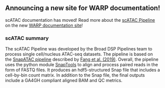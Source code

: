 
## Announcing a new site for WARP documentation!

scATAC documentation has moved! Read more about the [scATAC Pipeline](https://broadinstitute.github.io/warp/documentation/Pipelines/Single_Cell_ATAC_Seq_Pipeline/) on the new [WARP documentation site](https://broadinstitute.github.io/warp/)!

### scATAC summary


The scATAC Pipeline was developed by the Broad DSP Pipelines team to process single cell/nucleus ATAC-seq datasets. The pipeline is based on the [SnapATAC pipeline](https://github.com/r3fang/SnapATAC) described by [Fang et al. (2019)](https://www.biorxiv.org/content/10.1101/615179v2.full). Overall, the pipeline uses the python module [SnapTools](https://github.com/r3fang/SnapTools) to align and process paired reads in the form of FASTQ files. It produces an hdf5-structured Snap file that includes a cell-by-bin count matrix. In addition to the Snap file, the final outputs include a GA4GH compliant aligned BAM and QC metrics.
